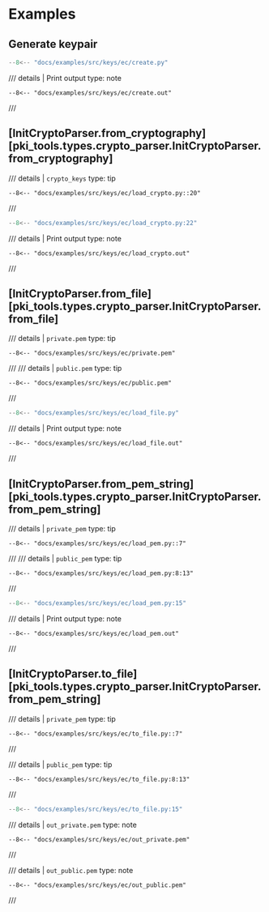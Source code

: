 # Examples

## Generate keypair

```python
--8<-- "docs/examples/src/keys/ec/create.py"
```

/// details | Print output
    type: note
``` 
--8<-- "docs/examples/src/keys/ec/create.out"
```
///

## [InitCryptoParser.from_cryptography][pki_tools.types.crypto_parser.InitCryptoParser.from_cryptography]

/// details | `crypto_keys`
    type: tip
```
--8<-- "docs/examples/src/keys/ec/load_crypto.py::20"
```
///

```python
--8<-- "docs/examples/src/keys/ec/load_crypto.py:22"
```

/// details | Print output
    type: note
``` 
--8<-- "docs/examples/src/keys/ec/load_crypto.out"
```
///

## [InitCryptoParser.from_file][pki_tools.types.crypto_parser.InitCryptoParser.from_file]

/// details | `private.pem`
    type: tip
```
--8<-- "docs/examples/src/keys/ec/private.pem"
```
///
/// details | `public.pem`
    type: tip
```
--8<-- "docs/examples/src/keys/ec/public.pem"
```
///

```python
--8<-- "docs/examples/src/keys/ec/load_file.py"
```

/// details | Print output
    type: note
``` 
--8<-- "docs/examples/src/keys/ec/load_file.out"
```
///

## [InitCryptoParser.from_pem_string][pki_tools.types.crypto_parser.InitCryptoParser.from_pem_string]

/// details | `private_pem`
    type: tip
```
--8<-- "docs/examples/src/keys/ec/load_pem.py::7"
```
///
/// details | `public_pem`
    type: tip
```
--8<-- "docs/examples/src/keys/ec/load_pem.py:8:13"
```
///

```python
--8<-- "docs/examples/src/keys/ec/load_pem.py:15"
```

/// details | Print output
    type: note
``` 
--8<-- "docs/examples/src/keys/ec/load_pem.out"
```
///

## [InitCryptoParser.to_file][pki_tools.types.crypto_parser.InitCryptoParser.from_pem_string]

/// details | `private_pem`
    type: tip
```
--8<-- "docs/examples/src/keys/ec/to_file.py::7"
```
///

/// details | `public_pem`
    type: tip
```
--8<-- "docs/examples/src/keys/ec/to_file.py:8:13"
```
///

```python
--8<-- "docs/examples/src/keys/ec/to_file.py:15"
```

/// details | `out_private.pem`
    type: note
``` 
--8<-- "docs/examples/src/keys/ec/out_private.pem"
```
///

/// details | `out_public.pem`
    type: note
``` 
--8<-- "docs/examples/src/keys/ec/out_public.pem"
```
///